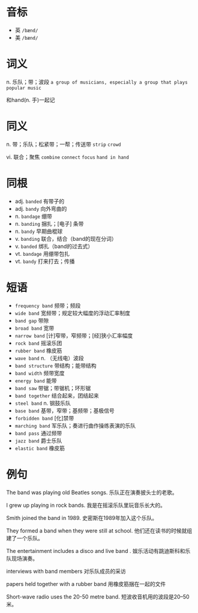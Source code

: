 # 音标

- 英 `/bænd/`
- 美 `/bænd/`

# 词义

n. 乐队；带；波段
`a group of musicians, especially a group that plays popular music`



和hand(n. 手)一起记

# 同义

n. 带；乐队；松紧带；一帮；传送带
`strip` `crowd`

vi. 联合；聚焦
`combine` `connect` `focus` `hand in hand`

# 同根

- adj. `banded` 有带子的
- adj. `bandy` 向外弯曲的
- n. `bandage` 绷带
- n. `banding` 捆扎；[电子] 条带
- n. `bandy` 早期曲棍球
- v. `banding` 联合，结合（band的现在分词）
- v. `banded` 绑扎（band的过去式）
- vt. `bandage` 用绷带包扎
- vt. `bandy` 打来打去；传播

# 短语

- `frequency band` 频带；频段
- `wide band` 宽频带；规定较大幅度的浮动汇率制度
- `band gap` 带隙
- `broad band` 宽带
- `narrow band` [计]窄带，窄频带；[经]狭小汇率幅度
- `rock band` 摇滚乐团
- `rubber band` 橡皮筋
- `wave band` n. （无线电）波段
- `band structure` 带结构；能带结构
- `band width` 频带宽度
- `energy band` 能带
- `band saw` 带锯；带锯机；环形锯
- `band together` 结合起来，团结起来
- `steel band` n. 钢鼓乐队
- `base band` 基带，窄带；基频带；基极信号
- `forbidden band` [化]禁带
- `marching band` 军乐队；奏进行曲作操练表演的乐队
- `band pass` 通过频带
- `jazz band` 爵士乐队
- `elastic band` 橡皮筋

# 例句

The band was playing old Beatles songs.
乐队正在演奏披头士的老歌。

I grew up playing in rock bands.
我是在摇滚乐队里玩音乐长大的。

Smith joined the band in 1989.
史密斯在1989年加入这个乐队。

They formed a band when they were still at school.
他们还在读书的时候就组建了一个乐队。

The entertainment includes a disco and live band .
娱乐活动有跳迪斯科和乐队现场演奏。

interviews with band members
对乐队成员的采访

papers held together with a rubber band
用橡皮筋捆在一起的文件

Short-wave radio uses the 20-50 metre band.
短波收音机用的波段是20–50米。


